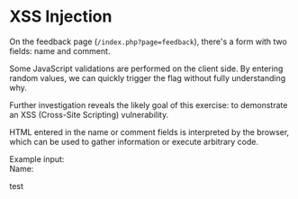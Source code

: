# XSS Injection

On the feedback page (`/index.php?page=feedback`), there's a form with two fields: name and comment.  

Some JavaScript validations are performed on the client side.
By entering random values, we can quickly trigger the flag without fully understanding why.  

Further investigation reveals the likely goal of this exercise: to demonstrate an XSS (Cross-Site Scripting) vulnerability.  

HTML entered in the name or comment fields is interpreted by the browser, which can be used to gather information or execute arbitrary code.  

Example input:  
Name: <p>test</p>  